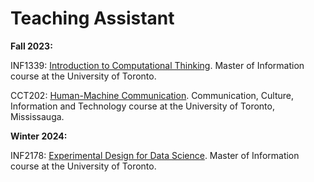 Teaching Assistant
======

**Fall 2023:**

INF1339: [Introduction to Computational Thinking](https://ischool.utoronto.ca/course/introduction-to-computational-thinking/). Master of Information course at the University of Toronto.

CCT202: [Human-Machine Communication](https://utm.calendar.utoronto.ca/course/cct202h5). Communication, Culture, Information and Technology course at the University of Toronto, Mississauga.


**Winter 2024:**

INF2178: [Experimental Design for Data Science](https://ischool.utoronto.ca/course/experimental-design-for-data-science/). Master of Information course at the University of Toronto.
